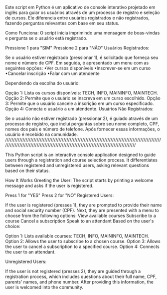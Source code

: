 Este script em Python é um aplicativo de console interativo projetado em inglês para guiar os usuários através de um processo de registro e seleção de cursos. 
Ele diferencia entre usuários registrados e não registrados, fazendo perguntas relevantes com base em seu status.

Como Funciona:
 O script inicia imprimindo uma mensagem de boas-vindas e pergunta se o usuário está registrado.

Pressione 1 para "SIM"
Pressione 2 para "NÃO"
Usuários Registrados:

Se o usuário estiver registrado (pressionar 1), é solicitado que forneça seu nome e número de CPF.
Em seguida, é apresentado um menu com as seguintes opções:
•Ver cursos disponíveis
•Inscrever-se em um curso
•Cancelar inscrição
•Falar com um atendente

Dependendo da escolha do usuário:

Opção 1: Lista os cursos disponíveis: TECH, INFO, MAININFO, MAINTECH.
Opção 2: Permite que o usuário se inscreva em um curso escolhido.
Opção 3: Permite que o usuário cancele a inscrição em um curso especificado.
Opção 4: Conecta o usuário a um atendente.
Usuários Não Registrados:

Se o usuário não estiver registrado (pressionar 2), é guiado através de um processo de registro, que inclui perguntas sobre seu nome completo, CPF, nomes dos pais e número de telefone.
Após fornecer essas informações, o usuário é recebido na comunidade.
//////////////////////////////////////////////////////////////////////////////////////////////////////////////////////////////////////////////////////////////////////////////////////

This Python script is an interactive console application designed to guide users through a registration and course selection process. It differentiates between registered and unregistered users, asking relevant questions based on their status.

How It Works
Greeting the User: The script starts by printing a welcome message and asks if the user is registered.

Press 1 for "YES"
Press 2 for "NO"
Registered Users:

If the user is registered (presses 1), they are prompted to provide their name and social security number (CPF).
Next, they are presented with a menu to choose from the following options:
View available courses
Subscribe to a course
Cancel a subscription
Speak to an attendant
Based on the user's choice:

Option 1: Lists available courses: TECH, INFO, MAININFO, MAINTECH.
Option 2: Allows the user to subscribe to a chosen course.
Option 3: Allows the user to cancel a subscription to a specified course.
Option 4: Connects the user to an attendant.

Unregistered Users:

If the user is not registered (presses 2), they are guided through a registration process, which includes questions about their full name, CPF, parents' names, and phone number.
After providing this information, the user is welcomed into the community.
